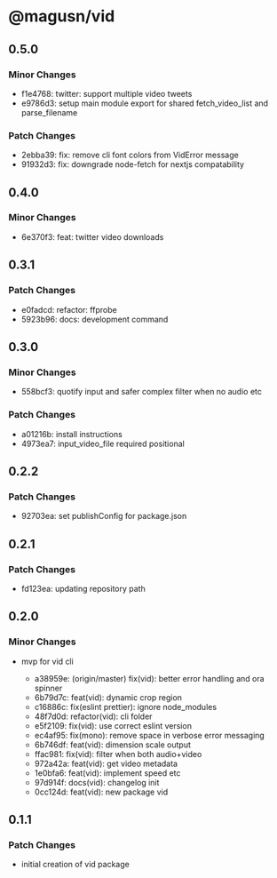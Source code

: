 # @magusn/vid

## 0.5.0

### Minor Changes

- f1e4768: twitter: support multiple video tweets
- e9786d3: setup main module export for shared fetch_video_list and parse_filename

### Patch Changes

- 2ebba39: fix: remove cli font colors from VidError message
- 91932d3: fix: downgrade node-fetch for nextjs compatability

## 0.4.0

### Minor Changes

- 6e370f3: feat: twitter video downloads

## 0.3.1

### Patch Changes

- e0fadcd: refactor: ffprobe
- 5923b96: docs: development command

## 0.3.0

### Minor Changes

- 558bcf3: quotify input and safer complex filter when no audio etc

### Patch Changes

- a01216b: install instructions
- 4973ea7: input_video_file required positional

## 0.2.2

### Patch Changes

- 92703ea: set publishConfig for package.json

## 0.2.1

### Patch Changes

- fd123ea: updating repository path

## 0.2.0

### Minor Changes

- mvp for vid cli

  - a38959e: (origin/master) fix(vid): better error handling and ora spinner
  - 6b79d7c: feat(vid): dynamic crop region
  - c16886c: fix(eslint prettier): ignore node_modules
  - 48f7d0d: refactor(vid): cli folder
  - e5f2109: fix(vid): use correct eslint version
  - ec4af95: fix(mono): remove space in verbose error messaging
  - 6b746df: feat(vid): dimension scale output
  - ffac981: fix(vid): filter when both audio+video
  - 972a42a: feat(vid): get video metadata
  - 1e0bfa6: feat(vid): implement speed etc
  - 97d914f: docs(vid): changelog init
  - 0cc124d: feat(vid): new package vid

## 0.1.1

### Patch Changes

- initial creation of vid package
